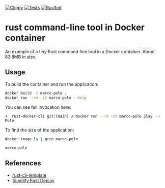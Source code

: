 [![Clippy](https://github.com/noahgift/rust-docker-cli/actions/workflows/lint.yml/badge.svg)](https://github.com/noahgift/rust-docker-cli/actions/workflows/lint.yml)
[![Tests](https://github.com/noahgift/rust-docker-cli/actions/workflows/tests.yml/badge.svg)](https://github.com/noahgift/rust-docker-cli/actions/workflows/tests.yml)
[![Rustfmt](https://github.com/noahgift/rust-docker-cli/actions/workflows/rustfmt.yml/badge.svg)](https://github.com/noahgift/rust-docker-cli/actions/workflows/rustfmt.yml)


# rust command-line tool in Docker container
An example of a tiny Rust command-line tool in a Docker container.
About 83.8MB in size.

## Usage

To build the container and run the application:
```bash
docker build -t marco-polo .
docker run --rm -it marco-polo --help 
```

You can see full invocation here:

```bash
➜  rust-docker-cli git:(main) ✗ docker run --rm -it marco-polo play --name Marco
Polo
```

To find the size of the application:

```bash
docker image ls | grep marco-polo
```

```bash
marco-polo                                                                   latest                                                                       7da8a3444176   15 minutes ago   83.8MB
```

## References

* [rust-cli-template](https://github.com/kbknapp/rust-cli-template)
* [Simplify Rust Deploy](https://www.docker.com/blog/simplify-your-deployments-using-the-rust-official-image/)
